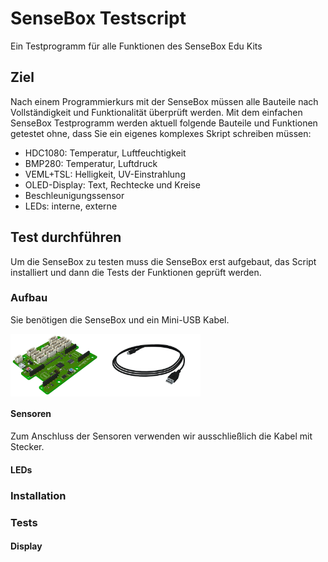 # SenseBox Testscript
Ein Testprogramm für alle Funktionen des SenseBox Edu Kits

## Ziel
Nach einem Programmierkurs mit der SenseBox müssen alle Bauteile nach Vollständigkeit und Funktionalität überprüft werden.
Mit dem einfachen SenseBox Testprogramm werden aktuell folgende Bauteile und Funktionen getestet ohne, dass Sie ein eigenes komplexes Skript schreiben müssen:
- HDC1080: Temperatur, Luftfeuchtigkeit
- BMP280: Temperatur, Luftdruck
- VEML+TSL: Helligkeit, UV-Einstrahlung
- OLED-Display: Text, Rechtecke und Kreise
- Beschleunigungssensor
- LEDs: interne, externe

## Test durchführen
Um die SenseBox zu testen muss die SenseBox erst aufgebaut, das Script installiert und dann die Tests der Funktionen geprüft werden.

### Aufbau
Sie benötigen die SenseBox und ein Mini-USB Kabel.

<div style="display: flex; height: 100px;">
    <img src="./Bilder/sensebox_mcu.png" alt="SenseBox-Board"></img>
    <img src="./Bilder/USB_cable.png" alt="Mini USB-Kabel"> </img>
</div>

#### Sensoren
Zum Anschluss der Sensoren verwenden wir ausschließlich die Kabel mit Stecker.

#### LEDs

### Installation

### Tests

#### Display 